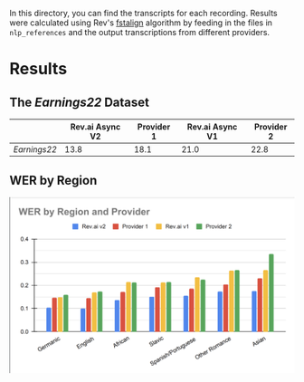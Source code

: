 In this directory, you can find the transcripts for each recording. Results were calculated using Rev's [fstalign](https://github.com/revdotcom/fstalign) algorithm by feeding in the files in `nlp_references` and the output transcriptions from different providers.

# Results

## The _Earnings22_ Dataset
||Rev.ai Async V2|Provider 1|Rev.ai Async V1|Provider 2|
|--|--|--|--|--|
|_Earnings22_|13.8|18.1|21.0|22.8|

## WER by Region
![Graph comparing all providers on each Language Region](images/e22_werbyregion.png)

